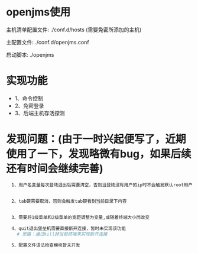 
# openjms使用
  主机清单配置文件: ./conf.d/hosts (需要免密所添加的主机)
  
  主配置文件: ./conf.d/openjms.conf
  
  启动脚本: ./openjms

# 实现功能
- 1、命令控制
- 2、免密登录
- 3、后端主机存活探测


# 发现问题：(由于一时兴起便写了，近期使用了一下，发现略微有bug，如果后续还有时间会继续完善)
```bash
  1、用户名变量每次登陆退出后需要清空，否则当登陆没有用户的ip时不会触发默认root用户,已修复

  
  2、tab键需要取消，否则会触发tab键看到当前目录下内容
  
  
  3、需要将1级菜单和2级菜单的宽距调整为变量,或随着终端大小而改变
  
  4、quit退出堡垒机需要直接断开连接，暂时未实现该功能
    # 思路：通过kill掉当前终端来实现断开连接
  
  5、配置文件语法检查模块暂未开发
```
